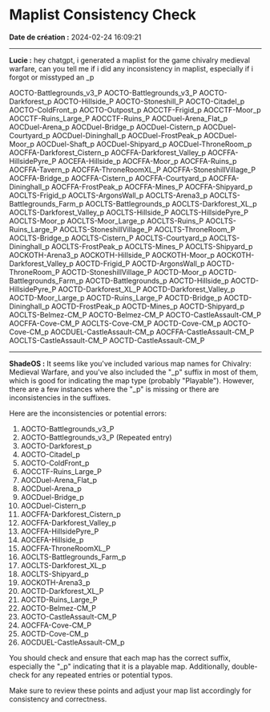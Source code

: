 # Maplist Consistency Check

**Date de création :** 2024-02-24 16:09:21

---

**Lucie :**
hey chatgpt, i generated a maplist for the game chivalry medieval warfare, can you tell me if i did any inconsistency in maplist, especially if i forgot or misstyped an  _p

AOCTO-Battlegrounds_v3_P
AOCTO-Battlegrounds_v3_P
AOCTO-Darkforest_p
AOCTO-Hillside_P
AOCTO-Stoneshill_P
AOCTO-Citadel_p
AOCTO-ColdFront_p
AOCTO-Outpost_p
AOCCTF-Frigid_p
AOCCTF-Moor_p
AOCCTF-Ruins_Large_P
AOCCTF-Ruins_P
AOCDuel-Arena_Flat_p
AOCDuel-Arena_p
AOCDuel-Bridge_p
AOCDuel-Cistern_p
AOCDuel-Courtyard_p
AOCDuel-Dininghall_p
AOCDuel-FrostPeak_p
AOCDuel-Moor_p
AOCDuel-Shaft_p
AOCDuel-Shipyard_p
AOCDuel-ThroneRoom_p
AOCFFA-Darkforest_Cistern_p
AOCFFA-Darkforest_Valley_p
AOCFFA-HillsidePyre_P
AOCEFA-Hillside_p
AOCFFA-Moor_p
AOCFFA-Ruins_p
AOCFFA-Tavern_p
AOCFFA-ThroneRoomXL_P
AOCFFA-StoneshillVillage_P
AOCFFA-Bridge_p
AOCFFA-Cistern_p
AOCFFA-Courtyard_p
AOCFFA-Dininghall_p
AOCFFA-FrostPeak_p
AOCFFA-Mines_P
AOCFFA-Shipyard_p
AOCLTS-Frigid_p
AOCLTS-ArgonsWall_p
AOCLTS-Arena3_p
AOCLTS-Battlegrounds_Farm_p
AOCLTS-Battlegrounds_p
AOCLTS-Darkforest_XL_p
AOCLTS-Darkforest_Valley_p
AOCLTS-Hillside_P
AOCLTS-HillsidePyre_P
AOCLTS-Moor_p
AOCLTS-Moor_Large_p
AOCLTS-Ruins_P
AOCLTS-Ruins_Large_P
AOCLTS-StoneshillVillage_P
AOCLTS-ThroneRoom_P
AOCLTS-Bridge_p
AOCLTS-Cistern_P
AOCLTS-Courtyard_p
AOCLTS-Dininghall_p
AOCLTS-FrostPeak_p
AOCLTS-Mines_P
AOCLTS-Shipyard_p
AOCKOTH-Arena3_p
AOCKOTH-Hillside_P
AOCKOTH-Moor_p
AOCKOTH-Darkforest_Valley_p
AOCTD-Frigid_P
AOCTD-ArgonsWall_p
AOCTD-ThroneRoom_P
AOCTD-StoneshillVillage_P
AOCTD-Moor_p
AOCTD-Battlegrounds_Farm_p
AOCTD-Battlegrounds_p
AOCTD-Hillside_p
AOCTD-HillsidePyre_P
AOCTD-Darkforest_XL_P
AOCTD-Darkforest_Valley_p
AOCTD-Moor_Large_p
AOCTD-Ruins_Large_P
AOCTD-Bridge_p
AOCTD-Dininghall_p
AOCTD-FrostPeak_p
AOCTD-Mines_p
AOCTD-Shipyard_p
AOCLTS-Belmez-CM_P
AOCTO-Belmez-CM_P
AOCTO-CastleAssault-CM_P
AOCFFA-Cove-CM_P
AOCLTS-Cove-CM_P
AOCTD-Cove-CM_p
AOCTO-Cove-CM_p
AOCDUEL-CastleAssault-CM_p
AOCFFA-CastleAssault-CM_P
AOCLTS-CastleAssault-CM_P
AOCTD-CastleAssault-CM_P

---

**ShadeOS :**
It seems like you've included various map names for Chivalry: Medieval Warfare, and you've also included the "_p" suffix in most of them, which is good for indicating the map type (probably "Playable"). However, there are a few instances where the "_p" is missing or there are inconsistencies in the suffixes.

Here are the inconsistencies or potential errors:

1. AOCTO-Battlegrounds_v3_P
2. AOCTO-Battlegrounds_v3_P (Repeated entry)
3. AOCTO-Darkforest_p
4. AOCTO-Citadel_p
5. AOCTO-ColdFront_p
6. AOCCTF-Ruins_Large_P
7. AOCDuel-Arena_Flat_p
8. AOCDuel-Arena_p
9. AOCDuel-Bridge_p
10. AOCDuel-Cistern_p
11. AOCFFA-Darkforest_Cistern_p
12. AOCFFA-Darkforest_Valley_p
13. AOCFFA-HillsidePyre_P
14. AOCEFA-Hillside_p
15. AOCFFA-ThroneRoomXL_P
16. AOCLTS-Battlegrounds_Farm_p
17. AOCLTS-Darkforest_XL_p
18. AOCLTS-Shipyard_p
19. AOCKOTH-Arena3_p
20. AOCTD-Darkforest_XL_P
21. AOCTD-Ruins_Large_P
22. AOCTO-Belmez-CM_P
23. AOCTO-CastleAssault-CM_P
24. AOCFFA-Cove-CM_P
25. AOCTD-Cove-CM_p
26. AOCDUEL-CastleAssault-CM_p

You should check and ensure that each map has the correct suffix, especially the "_p" indicating that it is a playable map. Additionally, double-check for any repeated entries or potential typos.

Make sure to review these points and adjust your map list accordingly for consistency and correctness.
